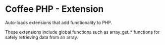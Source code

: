 # Coffee PHP - Extension

Auto-loads extensions that add functionality to PHP.

These extensions include global functions
such as array_get_* functions
for safely retrieving data from an array.

